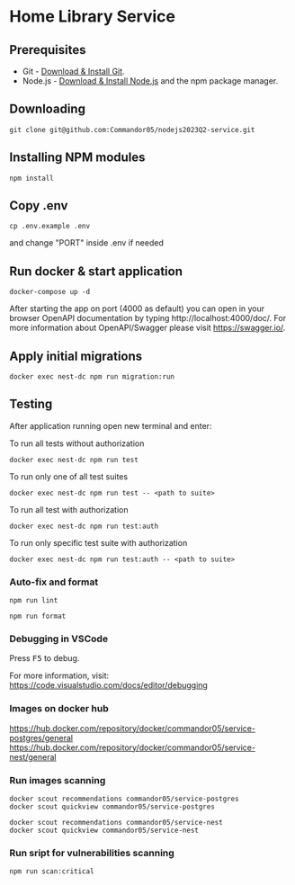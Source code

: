 # Home Library Service

## Prerequisites

- Git - [Download & Install Git](https://git-scm.com/downloads).
- Node.js - [Download & Install Node.js](https://nodejs.org/en/download/) and the npm package manager.

## Downloading

```
git clone git@github.com:Commandor05/nodejs2023Q2-service.git
```

## Installing NPM modules

```
npm install
```

## Copy .env

```
cp .env.example .env
```

and change "PORT" inside .env if needed

## Run docker & start application

```
docker-compose up -d
```

After starting the app on port (4000 as default) you can open
in your browser OpenAPI documentation by typing http://localhost:4000/doc/.
For more information about OpenAPI/Swagger please visit https://swagger.io/.

## Apply initial migrations

```
docker exec nest-dc npm run migration:run
```

## Testing

After application running open new terminal and enter:

To run all tests without authorization

```
docker exec nest-dc npm run test
```

To run only one of all test suites

```
docker exec nest-dc npm run test -- <path to suite>
```

To run all test with authorization

```
docker exec nest-dc npm run test:auth
```

To run only specific test suite with authorization

```
docker exec nest-dc npm run test:auth -- <path to suite>
```

### Auto-fix and format

```
npm run lint
```

```
npm run format
```

### Debugging in VSCode

Press <kbd>F5</kbd> to debug.

For more information, visit: https://code.visualstudio.com/docs/editor/debugging

### Images on docker hub

https://hub.docker.com/repository/docker/commandor05/service-postgres/general
https://hub.docker.com/repository/docker/commandor05/service-nest/general

### Run images scanning

```
docker scout recommendations commandor05/service-postgres
docker scout quickview commandor05/service-postgres

docker scout recommendations commandor05/service-nest
docker scout quickview commandor05/service-nest
```

### Run sript for vulnerabilities scanning

```
npm run scan:critical
```
